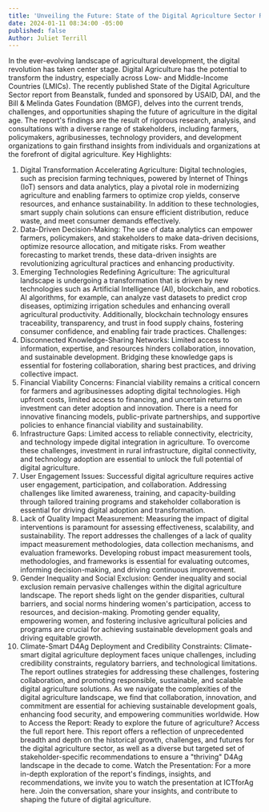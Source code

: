 ```yaml
---
title: 'Unveiling the Future: State of the Digital Agriculture Sector Report'
date: 2024-01-11 08:34:00 -05:00
published: false
Author: Juliet Terrill
---
```


In the ever-evolving landscape of agricultural development, the digital revolution has taken center stage. Digital Agriculture has the potential to transform the industry, especially across Low- and Middle-Income Countries (LMICs). 
The recently published State of the Digital Agriculture Sector report from Beanstalk, funded and sponsored by USAID, DAI, and the Bill & Melinda Gates Foundation (BMGF), delves into the current trends, challenges, and opportunities shaping the future of agriculture in the digital age.
The report's findings are the result of rigorous research, analysis, and consultations with a diverse range of stakeholders, including farmers, policymakers, agribusinesses, technology providers, and development organizations to gain firsthand insights from individuals and organizations at the forefront of digital agriculture.
Key Highlights:
1.	Digital Transformation Accelerating Agriculture: Digital technologies, such as precision farming techniques, powered by Internet of Things (IoT) sensors and data analytics, play a pivotal role in modernizing agriculture and enabling farmers to optimize crop yields, conserve resources, and enhance sustainability. In addition to these technologies, smart supply chain solutions can ensure efficient distribution, reduce waste, and meet consumer demands effectively.
2.	Data-Driven Decision-Making: The use of data analytics can empower farmers, policymakers, and stakeholders to make data-driven decisions, optimize resource allocation, and mitigate risks. From weather forecasting to market trends, these data-driven insights are revolutionizing agricultural practices and enhancing productivity.
3.	Emerging Technologies Redefining Agriculture: The agricultural landscape is undergoing a transformation that is driven by new technologies such as Artificial Intelligence (AI), blockchain, and robotics. AI algorithms, for example, can analyze vast datasets to predict crop diseases, optimizing irrigation schedules and enhancing overall agricultural productivity. Additionally, blockchain technology ensures traceability, transparency, and trust in food supply chains, fostering consumer confidence, and enabling fair trade practices.
Challenges:
1.	Disconnected Knowledge-Sharing Networks: Limited access to information, expertise, and resources hinders collaboration, innovation, and sustainable development. Bridging these knowledge gaps is essential for fostering collaboration, sharing best practices, and driving collective impact.
2.	Financial Viability Concerns: Financial viability remains a critical concern for farmers and agribusinesses adopting digital technologies. High upfront costs, limited access to financing, and uncertain returns on investment can deter adoption and innovation.  There is a need for innovative financing models, public-private partnerships, and supportive policies to enhance financial viability and sustainability.
3.	Infrastructure Gaps: Limited access to reliable connectivity, electricity, and technology impede digital integration in agriculture. To overcome these challenges, investment in rural infrastructure, digital connectivity, and technology adoption are essential to unlock the full potential of digital agriculture.
4.	User Engagement Issues: Successful digital agriculture requires active user engagement, participation, and collaboration. Addressing challenges like limited awareness, training, and capacity-building through tailored training programs and stakeholder collaboration is essential for driving digital adoption and transformation.
5.	Lack of Quality Impact Measurement: Measuring the impact of digital interventions is paramount for assessing effectiveness, scalability, and sustainability. The report addresses the challenges of a lack of quality impact measurement methodologies, data collection mechanisms, and evaluation frameworks. Developing robust impact measurement tools, methodologies, and frameworks is essential for evaluating outcomes, informing decision-making, and driving continuous improvement.
6.	Gender Inequality and Social Exclusion: Gender inequality and social exclusion remain pervasive challenges within the digital agriculture landscape. The report sheds light on the gender disparities, cultural barriers, and social norms hindering women's participation, access to resources, and decision-making. Promoting gender equality, empowering women, and fostering inclusive agricultural policies and programs are crucial for achieving sustainable development goals and driving equitable growth.
7.	Climate-Smart D4Ag Deployment and Credibility Constraints: Climate-smart digital agriculture deployment faces unique challenges, including credibility constraints, regulatory barriers, and technological limitations. The report outlines strategies for addressing these challenges, fostering collaboration, and promoting responsible, sustainable, and scalable digital agriculture solutions.
As we navigate the complexities of the digital agriculture landscape, we find that collaboration, innovation, and commitment are essential for achieving sustainable development goals, enhancing food security, and empowering communities worldwide.
How to Access the Report: Ready to explore the future of agriculture? Access the full report here. This report offers a reflection of unprecedented breadth and depth on the historical growth, challenges, and futures for the digital agriculture sector, as well as a diverse but targeted set of stakeholder-specific recommendations to ensure a "thriving" D4Ag landscape in the decade to come.
Watch the Presentation: For a more in-depth exploration of the report's findings, insights, and recommendations, we invite you to watch the presentation at ICTforAg here. Join the conversation, share your insights, and contribute to shaping the future of digital agriculture.